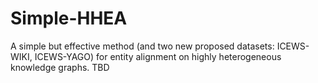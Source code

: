# Simple-HHEA
A simple but effective method (and two new proposed datasets: ICEWS-WIKI, ICEWS-YAGO) for entity alignment on highly heterogeneous knowledge graphs.
TBD
